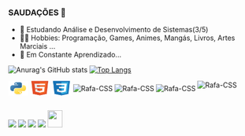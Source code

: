 ### SAUDAÇÕES 👋

- 🌱 Estudando Análise e Desenvolvimento de Sistemas(3/5)
- ⛹🏼 Hobbies: Programação, Games, Animes, Mangás, Livros, Artes Marciais ...
- 📕 Em Constante Aprendizado...

![Anurag's GitHub stats](https://github-readme-stats.vercel.app/api?username=RivailleVD&show_icons=true&theme=radical)
[![Top Langs](https://github-readme-stats.vercel.app/api/top-langs/?username=RivailleVD&layout=compact&theme=radical)](https://github.com/anuraghazra/github-readme-stats)

<div>
  <img align="center" alt="Rafa-Python" height="30" width="40" src="https://raw.githubusercontent.com/devicons/devicon/master/icons/python/python-original.svg">
   <img align="center" alt="Rafa-HTML" height="30" width="40" src="https://raw.githubusercontent.com/devicons/devicon/master/icons/html5/html5-original.svg">
   <img align="center" alt="Rafa-CSS" height="30" width="40" src="https://raw.githubusercontent.com/devicons/devicon/master/icons/css3/css3-original.svg">
   <img align="center" alt="Rafa-CSS" height="30" width="40" src="https://cdn.jsdelivr.net/gh/devicons/devicon/icons/linux/linux-original.svg" /> 
  <img  align="center" alt="Rafa-CSS" height="30" width="40" src="https://cdn.jsdelivr.net/gh/devicons/devicon/icons/photoshop/photoshop-line.svg" />
  <img  align="center" alt="Rafa-CSS" height="30" width="40" src="https://cdn.jsdelivr.net/gh/devicons/devicon/icons/postgresql/postgresql-original.svg" />  
    <img  align="right" alt="Rafa-CSS" height="100" width="120" src="https://cdn.discordapp.com/attachments/1048950338528477276/1123711858357063781/miku.gif"/>
</div>

##

<div> 
  
  <a href="https://www.instagram.com/rivaille_vd_ptf/" target="_blank"><img src="https://img.shields.io/badge/-Instagram-%23E4405F?style=for-the-badge&logo=instagram&logoColor=white" target="_blank"></a>
 <a href="https://discord.com/channels/@me" target="_blank"><img src="https://img.shields.io/badge/Discord-7289DA?style=for-the-badge&logo=discord&logoColor=white" target="_blank"></a> 
<a href="mailto:rivaillevd@tutanota.com" target="_blank"><img src="https://img.shields.io/badge/Tutanota-840010?style=for-the-badge&logo=Tutanota&logoColor=white"></a>
 <a href = "mailto:levyp56@gmail.com"><img src="https://img.shields.io/badge/-Gmail-%23333?style=for-the-badge&logo=gmail&logoColor=white" target="_blank"></a>
 <a href = "https://bolha.us/@Rivaille_VD"><img src="https://greekreporter.com/wp-content/uploads/2022/11/Mastodon_logotype_simple_new_hue.svg_.png"  height="35" width="30"></a>
  
</div>
